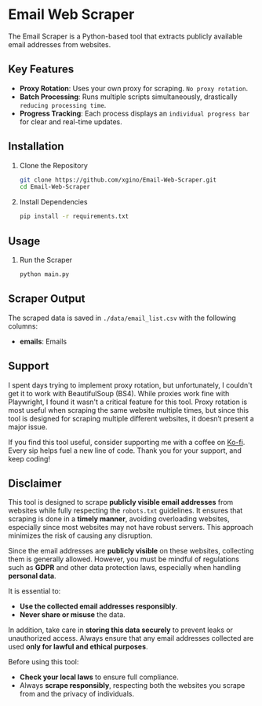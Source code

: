 # Email Web Scraper

The Email Scraper is a Python-based tool that extracts publicly available email addresses from websites.


## Key Features

- **Proxy Rotation**: Uses your own proxy for scraping. `No proxy rotation`.
- **Batch Processing**: Runs multiple scripts simultaneously, drastically `reducing processing time`.
- **Progress Tracking**: Each process displays an `individual progress bar` for clear and real-time updates.


## Installation

1. Clone the Repository

   ```bash
   git clone https://github.com/xgino/Email-Web-Scraper.git  
   cd Email-Web-Scraper
   ```

2. Install Dependencies

   ```bash
   pip install -r requirements.txt  
   ```

## Usage
1. Run the Scraper

   ```bash 
   python main.py  
   ```


## Scraper Output  
The scraped data is saved in `./data/email_list.csv` with the following columns:

- **emails**: Emails


## Support  
I spent days trying to implement proxy rotation, but unfortunately, I couldn't get it to work with BeautifulSoup (BS4). While proxies work fine with Playwright, I found it wasn't a critical feature for this tool. Proxy rotation is most useful when scraping the same website multiple times, but since this tool is designed for scraping multiple different websites, it doesn’t present a major issue.

If you find this tool useful, consider supporting me with a coffee on [Ko-fi](https://ko-fi.com/xgino). Every sip helps fuel a new line of code. Thank you for your support, and keep coding!


## Disclaimer
This tool is designed to scrape **publicly visible email addresses** from websites while fully respecting the `robots.txt` guidelines. It ensures that scraping is done in a **timely manner**, avoiding overloading websites, especially since most websites may not have robust servers. This approach minimizes the risk of causing any disruption.

Since the email addresses are **publicly visible** on these websites, collecting them is generally allowed. However, you must be mindful of regulations such as **GDPR** and other data protection laws, especially when handling **personal data**. 

It is essential to:
- **Use the collected email addresses responsibly**.
- **Never share or misuse** the data.

In addition, take care in **storing this data securely** to prevent leaks or unauthorized access. Always ensure that any email addresses collected are used **only for lawful and ethical purposes**.

Before using this tool:
- **Check your local laws** to ensure full compliance.
- Always **scrape responsibly**, respecting both the websites you scrape from and the privacy of individuals.